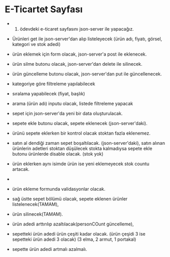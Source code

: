 
# E-Ticartet Sayfası

- 1. ödevdeki e-ticaret sayfasını json-server ile yapacağız.
- Ürünleri get ile json-server'dan alıp listeleyecek (ürün adı, fiyatı, görsel, kategori ve stok adedi)
- ürün eklemek için form olacak, json-server'a post ile eklenecek.
- ürün silme butonu olacak, json-server'dan delete ile silinecek.
- ürün güncelleme butonu olacak, json-server'dan put ile güncellenecek.
- kategoriye göre filtreleme yapılabilecek
- sıralama yapabilecek (fiyat, başlık)
- arama (ürün adı) inputu olacak, listede filtreleme yapacak


- sepet için json-server'da yeni bir data oluşturulacak.
- sepete ekle butonu olacak, sepete eklenecek (json-server'daki).
- ürünü sepete eklerken bir kontrol olacak stoktan fazla eklenemez.


- satın al dendiği zaman sepet boşaltılacak. (json-server'daki), satın alınan ürünlerin adetleri stoktan düşülecek stokta kalmadıysa sepete ekle butonu ürünlerde disable olacak. (stok yok)
- ürün eklerken aynı isimde ürün ise yeni eklemeyecek stok countu artacak.

- 
- ürün ekleme formunda validasyonlar olacak.

- sağ üstte sepet bölümü olacak, sepete eklenen ürünler listelenecek(TAMAM),
- ürün silinecek(TAMAM).

- ürün adedi arttırılıp azaltılacak(personCOunt güncelleme),
- sepetteki ürün adedi ürün çeşiti kadar olacak. (ürün çeşidi 3 ise sepetteki ürün adedi 3 olacak) (3 elma, 2 armut, 1 portakal)
- sepette ürün adedi artmalı azalmalı.
